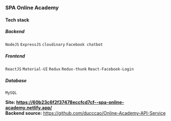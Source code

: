 ### SPA Online Academy

#### Tech stack

##### Backend

`NodeJS`
`ExpressJS`
`cloudinary`
`Facebook chatbot`

##### Frontend

`ReactJS`
`Material-UI`
`Redux`
`Redux-thunk`
`React-Facebook-Login`

##### Database

`MySQL`

**Site: https://60b23c6f2f37478eccfcd7cf--spa-online-academy.netlify.app/**
<br/>
**Backend source:** https://github.com/ducccao/Online-Academy-API-Service
